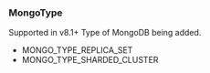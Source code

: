 ### MongoType
Supported in v8.1+
  Type of MongoDB being added.
  

- MONGO_TYPE_REPLICA_SET
- MONGO_TYPE_SHARDED_CLUSTER
